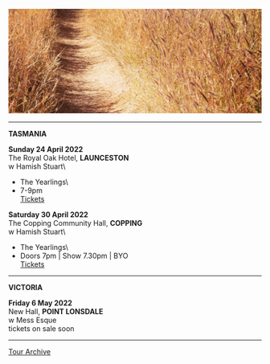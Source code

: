 ![](data/image/news/tourbanner2.jpg)

* * * * *

**TASMANIA**

**Sunday 24 April 2022**\
The Royal Oak Hotel, **LAUNCESTON**\
w Hamish Stuart\
+ The Yearlings\
+ 7-9pm\
[Tickets](https://royaloakhotel.iwannaticket.com.au/event/lucie-thorne-hamish-stuart-the-yearlings-MjYyODk)

**Saturday 30 April 2022**\
The Copping Community Hall, **COPPING**\
w Hamish Stuart\
+ The Yearlings\
+ Doors 7pm | Show 7.30pm | BYO\
[Tickets](http://www.trybooking.com/BYLGX) 

* * * * * 

**VICTORIA**

**Friday 6 May 2022**\
New Hall, **POINT LONSDALE**\
w Mess Esque\
tickets on sale soon 

* * * * * 

[Tour Archive](tour/archive)
